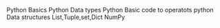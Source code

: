 Python Basics
Python Data types
Python Basic code to operatots
python Data structures
List,Tuple,set,Dict
NumPy
